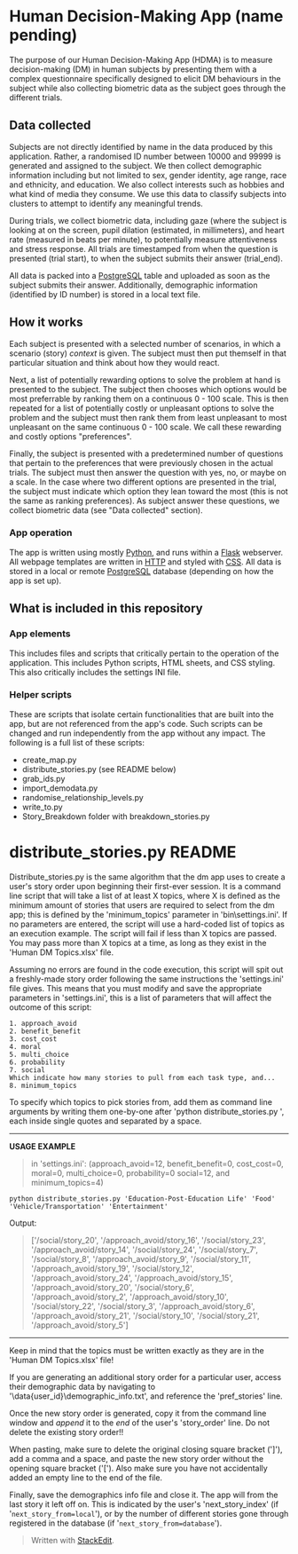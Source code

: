 
# Human Decision-Making App (name pending)
The purpose of our Human Decision-Making App (HDMA) is to measure decision-making (DM) in human subjects by presenting them with a complex questionnaire specifically designed to elicit DM behaviours in the subject while also collecting biometric data as the subject goes through the different trials.
## Data collected
Subjects are not directly identified by name in the data produced by this application. Rather, a randomised ID number between 10000 and 99999 is generated and assigned to the subject. We then collect demographic information including but not limited to sex, gender identity, age range, race and ethnicity, and education. We also collect interests such as hobbies and what kind of media they consume. We use this data to classify subjects into clusters to attempt to identify any meaningful trends.

During trials, we collect biometric data, including gaze (where the subject is looking at on the screen, pupil dilation (estimated, in millimeters), and heart rate (measured in beats per minute), to potentially measure attentiveness and stress response. All trials are timestamped from when the question is presented (trial start), to when the subject submits their answer (trial_end). 

All data is packed into a [PostgreSQL](https://www.postgresql.org/) table and uploaded as soon as the subject submits their answer. Additionally, demographic information (identified by ID number) is stored in a local text file.
## How it works
Each subject is presented with a selected number of scenarios, in which a scenario (story) *context* is given. The subject must then put themself in that particular situation and think about how they would react.

Next, a list of potentially rewarding options to solve the problem at hand is presented to the subject. The subject then chooses which options would be most preferrable by ranking them on a continuous 0 - 100 scale. This is then repeated for a list of potentially costly or unpleasant options to solve the problem and the subject must then rank them from least unpleasant to most unpleasant on the same continuous 0 - 100 scale. We call these rewarding and costly options "preferences".

Finally, the subject is presented with a predetermined number of questions that pertain to the preferences that were previously chosen in the actual trials. The subject must then answer the question with yes, no, or maybe on a scale. In the case where two different options are presented in the trial, the subject must indicate which option they lean toward the most (this is not the same as ranking preferences). As subject answer these questions, we collect biometric data (see "Data collected" section).
### App operation
The app is written using mostly [Python](https://python.org), and runs within a [Flask](https://flask.palletsprojects.com/en/3.0.x/) webserver. All webpage templates are written in [HTTP](https://developer.mozilla.org/en-US/docs/Web/HTTP) and styled with [CSS](https://developer.mozilla.org/en-US/docs/Web/CSS). All data is stored in a local or remote [PostgreSQL](https://www.postgresql.org/) database (depending on how the app is set up).
## What is included in this repository
### App elements
This includes files and scripts that critically pertain to the operation of the application. This includes Python scripts, HTML sheets, and CSS styling. This also critically includes the settings INI file.
### Helper scripts
These are scripts that isolate certain functionalities that are built into the app, but are not referenced from the app's code. Such scripts can be changed and run independently from the app without any impact. The following is a full list of these scripts:
 - create_map.py
 - distribute_stories.py (see README below)
 - grab_ids.py
 - import_demodata.py
 - randomise_relationship_levels.py
 - write_to.py
 - Story_Breakdown folder with breakdown_stories.py
 
# distribute_stories.py README
Distribute_stories.py is the same algorithm that the dm app uses to create a user's story order upon beginning their first-ever session. It is a command line script that will take a list of at least X topics, where X is defined as the minimum amount of stories that users are required to select from the dm app; this is defined by the 'minimum_topics' parameter in 'bin\settings.ini'. If no parameters are entered, the script will use a hard-coded list of topics as an execution example. The script will fail if less than X topics are passed. You may pass more than X topics at a time, as long as they exist in the 'Human DM Topics.xlsx' file.

Assuming no errors are found in the code execution, this script will spit out a freshly-made story order following the same instructions the 'settings.ini' file gives. This means that you must modify and save
the appropriate parameters in 'settings.ini', this is a list of parameters that will affect the outcome of this script:

	1. approach_avoid
	2. benefit_benefit
	3. cost_cost
	4. moral
	5. multi_choice
	6. probability
	7. social
	Which indicate how many stories to pull from each task type, and...
	8. minimum_topics
To specify which topics to pick stories from, add them as command line arguments by writing them one-by-one after 'python distribute_stories.py ', each inside single quotes and separated by a space.

---
**USAGE EXAMPLE**
> in 'settings.ini': (approach_avoid=12, benefit_benefit=0, cost_cost=0, moral=0, multi_choice=0, probability=0
social=12, and minimum_topics=4)

	python distribute_stories.py 'Education-Post-Education Life' 'Food' 'Vehicle/Transportation' 'Entertainment'
Output:
> ['/social/story_20', '/approach_avoid/story_16', '/social/story_23', '/approach_avoid/story_14', '/social/story_24',
'/social/story_7', '/social/story_8', '/approach_avoid/story_9', '/social/story_11', '/approach_avoid/story_19',
'/social/story_12', '/approach_avoid/story_24', '/approach_avoid/story_15', '/approach_avoid/story_20', '/social/story_6',
'/approach_avoid/story_2', '/approach_avoid/story_10', '/social/story_22', '/social/story_3', '/approach_avoid/story_6',
'/approach_avoid/story_21', '/social/story_10', '/social/story_21', '/approach_avoid/story_5']
---
Keep in mind that the topics must be written exactly as they are in the 'Human DM Topics.xlsx' file!

If you are generating an additional story order for a particular user, access their demographic data by navigating to '\data\{user_id}\demographic_info.txt', and reference the 'pref_stories' line.

Once the new story order is generated, copy it from the command line window and *append* it to the *end* of the user's 'story_order' line. Do not delete the existing story order!!

When pasting, make sure to delete the original closing square bracket (']'), add a comma and a space, and paste the new story order without the opening square bracket ('['). Also make sure you have not accidentally added an empty line to the end of the file.

Finally, save the demographics info file and close it. The app will from the last story it left off on. This is indicated by the user's 'next_story_index' (if '`next_story_from=local`'), or by the number of different stories gone through registered in the database (if '`next_story_from=database`').

> Written with [StackEdit](https://stackedit.io/).
<!--stackedit_data:
eyJoaXN0b3J5IjpbLTcwNDE4MDU2NV19
-->
